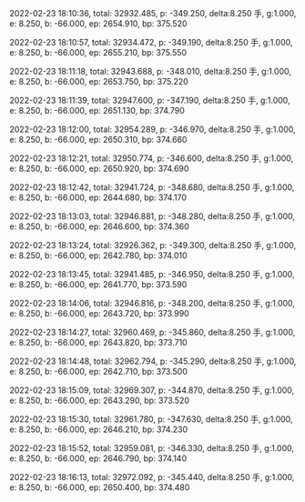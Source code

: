 2022-02-23 18:10:36, total: 32932.485, p: -349.250, delta:8.250 手, g:1.000, e: 8.250, b: -66.000, ep: 2654.910, bp: 375.520

2022-02-23 18:10:57, total: 32934.472, p: -349.190, delta:8.250 手, g:1.000, e: 8.250, b: -66.000, ep: 2655.210, bp: 375.550

2022-02-23 18:11:18, total: 32943.688, p: -348.010, delta:8.250 手, g:1.000, e: 8.250, b: -66.000, ep: 2653.750, bp: 375.220

2022-02-23 18:11:39, total: 32947.600, p: -347.190, delta:8.250 手, g:1.000, e: 8.250, b: -66.000, ep: 2651.130, bp: 374.790

2022-02-23 18:12:00, total: 32954.289, p: -346.970, delta:8.250 手, g:1.000, e: 8.250, b: -66.000, ep: 2650.310, bp: 374.660

2022-02-23 18:12:21, total: 32950.774, p: -346.600, delta:8.250 手, g:1.000, e: 8.250, b: -66.000, ep: 2650.920, bp: 374.690

2022-02-23 18:12:42, total: 32941.724, p: -348.680, delta:8.250 手, g:1.000, e: 8.250, b: -66.000, ep: 2644.680, bp: 374.170

2022-02-23 18:13:03, total: 32946.881, p: -348.280, delta:8.250 手, g:1.000, e: 8.250, b: -66.000, ep: 2646.600, bp: 374.360

2022-02-23 18:13:24, total: 32926.362, p: -349.300, delta:8.250 手, g:1.000, e: 8.250, b: -66.000, ep: 2642.780, bp: 374.010

2022-02-23 18:13:45, total: 32941.485, p: -346.950, delta:8.250 手, g:1.000, e: 8.250, b: -66.000, ep: 2641.770, bp: 373.590

2022-02-23 18:14:06, total: 32946.816, p: -348.200, delta:8.250 手, g:1.000, e: 8.250, b: -66.000, ep: 2643.720, bp: 373.990

2022-02-23 18:14:27, total: 32960.469, p: -345.860, delta:8.250 手, g:1.000, e: 8.250, b: -66.000, ep: 2643.820, bp: 373.710

2022-02-23 18:14:48, total: 32962.794, p: -345.290, delta:8.250 手, g:1.000, e: 8.250, b: -66.000, ep: 2642.710, bp: 373.500

2022-02-23 18:15:09, total: 32969.307, p: -344.870, delta:8.250 手, g:1.000, e: 8.250, b: -66.000, ep: 2643.290, bp: 373.520

2022-02-23 18:15:30, total: 32961.780, p: -347.630, delta:8.250 手, g:1.000, e: 8.250, b: -66.000, ep: 2646.210, bp: 374.230

2022-02-23 18:15:52, total: 32959.081, p: -346.330, delta:8.250 手, g:1.000, e: 8.250, b: -66.000, ep: 2646.790, bp: 374.140

2022-02-23 18:16:13, total: 32972.092, p: -345.440, delta:8.250 手, g:1.000, e: 8.250, b: -66.000, ep: 2650.400, bp: 374.480